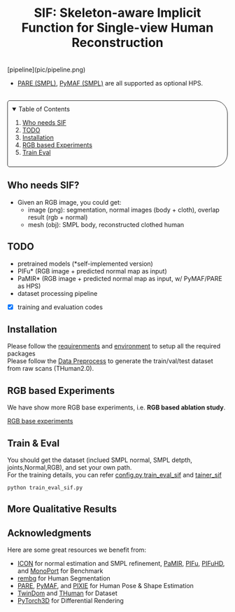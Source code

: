 <p align="center">

  <h1 align="center">SIF: Skeleton-aware Implicit Function for Single-view Human Reconstruction</h1>
 <br /> [pipeline](pic/pipeline.png)

</div>


-  <a href="https://github.com/mkocabas/PARE">PARE (SMPL)</a>, <a href="https://github.com/HongwenZhang/PyMAF">PyMAF (SMPL)</a> are all supported as optional HPS.
<br>

<!-- TABLE OF CONTENTS -->

<details open="open" style='padding: 10px; border-radius:5px 30px 30px 5px; border-style: solid; border-width: 1px;'>
  <summary>Table of Contents</summary>
  <ol>
    <li>
      <a href="#who-needs-ICON">Who needs SIF</a>
    </li>
    <li>
      <a href="#todo">TODO</a>
    </li>
    <li>
      <a href="#installation">Installation</a>
    </li>
    <li>
    <a href="#RGB based Experiments"> RGB based Experiments</a>
    </li>
    <li>
      <a href="#Train & Eval">Train Eval</a>
    </li>
  </ol>
</details>




## Who needs SIF?
- Given an RGB image, you could get:
  - image (png): segmentation, normal images (body + cloth), overlap result (rgb + normal)
  - mesh (obj): SMPL body, reconstructed clothed human
  

## TODO

- pretrained models (*self-implemented version)
- PIFu* (RGB image + predicted normal map as input)
- PaMIR* (RGB image + predicted normal map as input, w/ PyMAF/PARE as HPS)
- dataset processing pipeline
- [x] training and evaluation codes

## Installation

Please follow the [requirenments](requirements.txt) and [environment](environment.yaml) to setup all the required packages
<br />
Please follow the [Data Preprocess](https://github.com/YuliangXiu/ICON/blob/master/docs/training.md) to generate the train/val/test dataset from raw scans (THuman2.0).

## RGB based Experiments

We have show more RGB base experiments, i.e. **RGB based ablation study**.

[RGB base experiments](pic/RGB_results.png)

## Train & Eval

You should get the dataset (inclued SMPL normal, SMPL detpth, joints,Normal,RGB), and set your own path.
<br />
For the training details, you can refer [config.py](config.py),[train_eval_sif](train_eval_sif.py) and [tainer_sif](trainer/trainer_sif.py)
```
python train_eval_sif.py
```

## More Qualitative Results

## Acknowledgments
Here are some great resources we benefit from:

- [ICON](https://github.com/YuliangXiu/ICON) for normal estimation and SMPL refinement, [PaMIR](https://github.com/ZhengZerong/PaMIR), [PIFu](https://github.com/shunsukesaito/PIFu), [PIFuHD](https://github.com/facebookresearch/pifuhd), and [MonoPort](https://github.com/Project-Splinter/MonoPort) for Benchmark
- [rembg](https://github.com/danielgatis/rembg) for Human Segmentation
- [PARE](https://github.com/mkocabas/PARE), [PyMAF](https://github.com/HongwenZhang/PyMAF), and [PIXIE](https://github.com/YadiraF/PIXIE) for Human Pose & Shape Estimation
- [TwinDom]() and [THuman](https://github.com/ZhengZerong/DeepHuman/tree/master/THUmanDataset) for Dataset
- [PyTorch3D](https://github.com/facebookresearch/pytorch3d) for Differential Rendering


